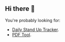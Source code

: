 ## Hi there 👋

You're probably looking for: 
- [Daily Stand Up Tracker](https://dimitris-siakavelis-pfizer.github.io/standup-tracker).
- [PDF Tool](https://dimitris-siakavelis-pfizer.github.io/pdf-tool).

